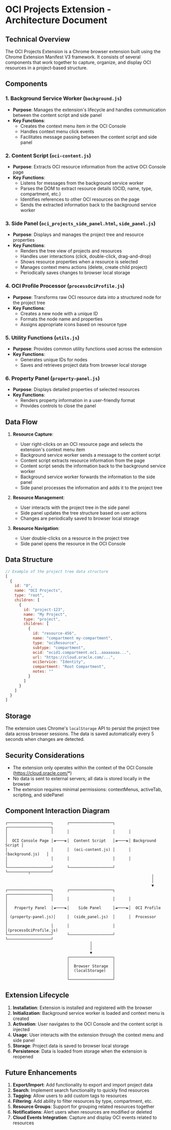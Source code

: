 # OCI Projects Extension - Architecture Document

## Technical Overview

The OCI Projects Extension is a Chrome browser extension built using the Chrome Extension Manifest V3 framework. It consists of several components that work together to capture, organize, and display OCI resources in a project-based structure.

## Components

### 1. Background Service Worker (`background.js`)
- **Purpose**: Manages the extension's lifecycle and handles communication between the content script and side panel
- **Key Functions**:
  - Creates the context menu item in the OCI Console
  - Handles context menu click events
  - Facilitates message passing between the content script and side panel

### 2. Content Script (`oci-content.js`)
- **Purpose**: Extracts OCI resource information from the active OCI Console page
- **Key Functions**:
  - Listens for messages from the background service worker
  - Parses the DOM to extract resource details (OCID, name, type, compartment, etc.)
  - Identifies references to other OCI resources on the page
  - Sends the extracted information back to the background service worker

### 3. Side Panel (`oci_projects_side_panel.html`, `side_panel.js`)
- **Purpose**: Displays and manages the project tree and resource properties
- **Key Functions**:
  - Renders the tree view of projects and resources
  - Handles user interactions (click, double-click, drag-and-drop)
  - Shows resource properties when a resource is selected
  - Manages context menu actions (delete, create child project)
  - Periodically saves changes to browser local storage

### 4. OCI Profile Processor (`processOciProfile.js`)
- **Purpose**: Transforms raw OCI resource data into a structured node for the project tree
- **Key Functions**:
  - Creates a new node with a unique ID
  - Formats the node name and properties
  - Assigns appropriate icons based on resource type

### 5. Utility Functions (`utils.js`)
- **Purpose**: Provides common utility functions used across the extension
- **Key Functions**:
  - Generates unique IDs for nodes
  - Saves and retrieves project data from browser local storage

### 6. Property Panel (`property-panel.js`)
- **Purpose**: Displays detailed properties of selected resources
- **Key Functions**:
  - Renders property information in a user-friendly format
  - Provides controls to close the panel

## Data Flow

1. **Resource Capture**:
   - User right-clicks on an OCI resource page and selects the extension's context menu item
   - Background service worker sends a message to the content script
   - Content script extracts resource information from the page
   - Content script sends the information back to the background service worker
   - Background service worker forwards the information to the side panel
   - Side panel processes the information and adds it to the project tree

2. **Resource Management**:
   - User interacts with the project tree in the side panel
   - Side panel updates the tree structure based on user actions
   - Changes are periodically saved to browser local storage

3. **Resource Navigation**:
   - User double-clicks on a resource in the project tree
   - Side panel opens the resource in the OCI Console

## Data Structure

```javascript
// Example of the project tree data structure
[
  {
    id: "0",
    name: "OCI Projects",
    type: "root",
    children: [
      {
        id: "project-123",
        name: "My Project",
        type: "project",
        children: [
          {
            id: "resource-456",
            name: "compartment my-compartment",
            type: "ociResource",
            subtype: "compartment",
            ocid: "ocid1.compartment.oc1..aaaaaaaa...",
            url: "https://cloud.oracle.com/...",
            ociService: "Identity",
            compartment: "Root Compartment",
            notes: ""
          }
        ]
      }
    ]
  }
]
```

## Storage

The extension uses Chrome's `localStorage` API to persist the project tree data across browser sessions. The data is saved automatically every 5 seconds when changes are detected.

## Security Considerations

- The extension only operates within the context of the OCI Console (https://cloud.oracle.com/*)
- No data is sent to external servers; all data is stored locally in the browser
- The extension requires minimal permissions: contextMenus, activeTab, scripting, and sidePanel

## Component Interaction Diagram

```
┌───────────────────┐      ┌───────────────────┐      ┌───────────────────┐
│                   │      │                   │      │                   │
│  OCI Console Page │◄────►│  Content Script   │◄────►│ Background Script │
│                   │      │  (oci-content.js) │      │ (background.js)   │
│                   │      │                   │      │                   │
└───────────────────┘      └───────────────────┘      └─────────┬─────────┘
                                                                │
                                                                │
                                                                ▼
┌───────────────────┐      ┌───────────────────┐      ┌───────────────────┐
│                   │      │                   │      │                   │
│   Property Panel  │◄────►│    Side Panel     │◄────►│  OCI Profile      │
│ (property-panel.js)│     │  (side_panel.js)  │      │  Processor        │
│                   │      │                   │      │(processOciProfile.js)
└───────────────────┘      └───────────────────┘      └───────────────────┘
                                     │
                                     │
                                     ▼
                           ┌───────────────────┐
                           │                   │
                           │  Browser Storage  │
                           │  (localStorage)   │
                           │                   │
                           └───────────────────┘
```

## Extension Lifecycle

1. **Installation**: Extension is installed and registered with the browser
2. **Initialization**: Background service worker is loaded and context menu is created
3. **Activation**: User navigates to the OCI Console and the content script is injected
4. **Usage**: User interacts with the extension through the context menu and side panel
5. **Storage**: Project data is saved to browser local storage
6. **Persistence**: Data is loaded from storage when the extension is reopened

## Future Enhancements

1. **Export/Import**: Add functionality to export and import project data
2. **Search**: Implement search functionality to quickly find resources
3. **Tagging**: Allow users to add custom tags to resources
4. **Filtering**: Add ability to filter resources by type, compartment, etc.
5. **Resource Groups**: Support for grouping related resources together
6. **Notifications**: Alert users when resources are modified or deleted
7. **Cloud Events Integration**: Capture and display OCI events related to resources

